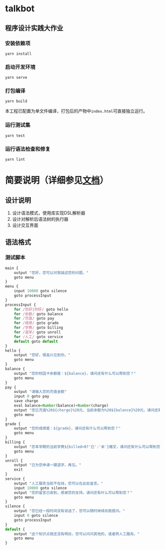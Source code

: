 # talkbot

## 程序设计实践大作业

### 安装依赖项
```
yarn install
```

### 启动开发环境
```
yarn serve
```

### 打包编译
```
yarn build
```
本工程已配置为单文件编译，打包后的产物中`index.html`可直接独立运行。

### 运行测试集
```
yarn test
```

### 运行语法检查和修复
```
yarn lint
```

# 简要说明（详细参见[文档](docs.md)）

## 设计说明
 1. 设计语法模式，使用库实现DSL解析器
 2. 设计对解析后语法树的执行器
 3. 设计交互界面

## 语法格式

### 测试脚本
```javascript
main {
    output "您好，您可以对我描述您的问题。"
    goto menu
}
menu {
    input 10000 goto silence
    goto processInput
}
processInput {
    for /您好|你好/ goto hello
    for /余额/ goto balance
    for /充值/ goto pay
    for /成绩/ goto grade
    for /学费/ goto billing
    for /退学/ goto unroll
    for /人工/ goto service
    default goto default
}
hello {
    output "您好，很高兴见到你。"
    goto menu
}
balance {
    output "您的校园卡余额是：${balance}，请问还有什么可以帮到您？"
    goto menu
}
pay {
    output "请输入您的充值金额"
    input 0 goto pay
    save charge
    eval balance=Number(balance)+Number(charge)
    output "您已充值%20${charge}%20元，当前余额为%20${balance}%20元，请问还有什么可以帮到您？"
    goto menu
}
grade {
    output "您的成绩是：${grade}，请问还有什么可以帮到您？"
    goto menu
}
billing {
    output "您本学期的当前学费${billed>0?'已':'未'}缴交，请问还有什么可以帮到您？"
    goto menu
}
unroll {
    output "已为您申请一键退学，再见。"
    exit
}
service {
    output "人工服务当前不在线，您可以在此处留言。"
    input 10000 goto silence
    output "您的留言已收到，感谢您的支持。请问还有什么可以帮到您？"
    goto menu
}
silence {
    output "您已经一段时间没有说话了，您可以随时继续向我提问。"
    input 0 goto silence
    goto processInput
}
default {
    output "这个知识点我还没有明白，您可以问问其他的，或者转人工服务。"
    goto menu
}
```